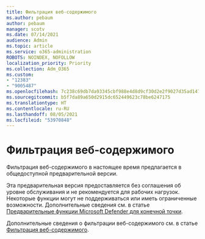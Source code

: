 ```yaml
---
title: Фильтрация веб-содержимого
ms.author: pebaum
author: pebaum
manager: scotv
ms.date: 07/14/2021
audience: Admin
ms.topic: article
ms.service: o365-administration
ROBOTS: NOINDEX, NOFOLLOW
localization_priority: Priority
ms.collection: Adm_O365
ms.custom:
- "12383"
- "9005487"
ms.openlocfilehash: 7c238c69db7da93345cbf988e4d8d9cf30d2e2f9027d35ad147fef6968130108
ms.sourcegitcommit: b5f7da89a650d2915dc652449623c78be6247175
ms.translationtype: HT
ms.contentlocale: ru-RU
ms.lasthandoff: 08/05/2021
ms.locfileid: "53970848"
---
```

# <a name="web-content-filtering"></a>Фильтрация веб-содержимого

Фильтрация веб-содержимого в настоящее время предлагается в общедоступной предварительной версии.

Эта предварительная версия предоставляется без соглашения об уровне обслуживания и не рекомендуется для рабочих нагрузок. Некоторые функции могут не поддерживаться или иметь ограниченные возможности. Дополнительные сведения см. в статье [Предварительные функции Microsoft Defender для конечной точки](/microsoft-365/security/defender-endpoint/preview).

Дополнительные сведения о фильтрации веб-содержимого см. в статье [Фильтрация веб-содержимого](/microsoft-365/security/defender-endpoint/web-content-filtering).